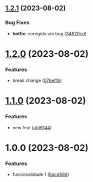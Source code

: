 ## [1.2.1](https://github.com/wladioh/test-semantic-rease/compare/v1.2.0...v1.2.1) (2023-08-02)


### Bug Fixes

* **hotfix:** corrigido um bug ([34620cd](https://github.com/wladioh/test-semantic-rease/commit/34620cd50f27e3611d0a8a5b937223a71cc853b7))

# [1.2.0](https://github.com/wladioh/test-semantic-rease/compare/v1.1.0...v1.2.0) (2023-08-02)


### Features

* break change ([07bef1b](https://github.com/wladioh/test-semantic-rease/commit/07bef1b76fdc4e88a979ad56f786f5c09e75f931))

# [1.1.0](https://github.com/wladioh/test-semantic-rease/compare/v1.0.0...v1.1.0) (2023-08-02)


### Features

* new feat ([afd6144](https://github.com/wladioh/test-semantic-rease/commit/afd6144e8015b3ebed5d3c2a7c8dd7e05c0eed66))

# 1.0.0 (2023-08-02)


### Features

* funcionalidade 1 ([6acd69d](https://github.com/wladioh/test-semantic-rease/commit/6acd69da49976543400e4870f241a0b12ec3e204))

